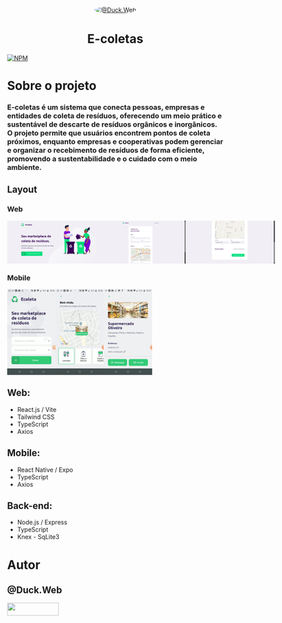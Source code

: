 <p align="center">
   <a href="https://github.com/ikaro-developer">
    <img style="border-radius: 50%; overflow: hidden; width: 140px; height: 140px;" src="https://avatars.githubusercontent.com/u/167935329?v=4" alt="@Duck.Web" >
  </a>
  <h1 align="center">E-coletas</h1>
</p>

[![NPM](https://img.shields.io/npm/l/react)](https://github.com/duck-developer/E-coletas/blob/main/LICENSE)

# Sobre o projeto

### E-coletas é um sistema que conecta pessoas, empresas e entidades de coleta de resíduos, oferecendo um meio prático e sustentável de descarte de resíduos orgânicos e inorgânicos. O projeto permite que usuários encontrem pontos de coleta próximos, enquanto empresas e cooperativas podem gerenciar e organizar o recebimento de resíduos de forma eficiente, promovendo a sustentabilidade e o cuidado com o meio ambiente.

## Layout

### Web

<div style="display:flex;">
<img src="./web/readme/image 1.png" alt="@duck_web" height="100">
<img src="./web/readme/image 2.png" alt="@duck_web" height="100">
<img src="./web/readme/image 3.png" alt="@duck_web" height="100">
</div>

### Mobile

<div style="display:flex;">
<img src="./mobile/readme/image 1.jpeg" alt="@duck_web" height="200">
<img src="./mobile/readme/image 2.png" alt="@duck_web" height="200">
<img src="./mobile/readme/image 3.jpeg" alt="@duck_web" height="200">

</div>

## Web:

- React.js / Vite
- Tailwind CSS
- TypeScript
- Axios

## Mobile:

- React Native / Expo
- TypeScript
- Axios

## Back-end:

- Node.js / Express
- TypeScript
- Knex - SqLite3

# Autor

## @Duck.Web

<!-- INSTAGRAM -->
<p align="left">
<a href="https://www.instagram.com/duck.web/" target="blank"><img align="center" src="https://img.shields.io/badge/Instagram-E4405F?style=for-the-badge&logo=instagram&logoColor=white" height="30" width="120"/></a>
</p>
